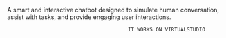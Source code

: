 A smart and interactive chatbot designed to simulate human conversation, assist with tasks, and provide engaging user interactions.



                                           IT WORKS ON VIRTUALSTUDIO
